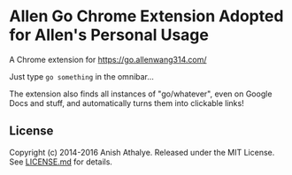 # Allen Go Chrome Extension Adopted for Allen's Personal Usage

A Chrome extension for https://go.allenwang314.com/

Just type `go something` in the omnibar...

The extension also finds all instances of "go/whatever", even on Google Docs
and stuff, and automatically turns them into clickable links!

License
-------

Copyright (c) 2014-2016 Anish Athalye. Released under the MIT License. See
[LICENSE.md][license] for details.

[license]: LICENSE.md
